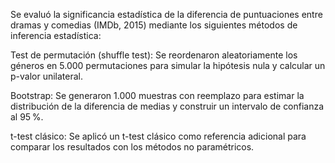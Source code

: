 Se evaluó la significancia estadística de la diferencia de puntuaciones entre dramas y comedias (IMDb, 2015) mediante los siguientes métodos de inferencia estadística:

Test de permutación (shuffle test):
Se reordenaron aleatoriamente los géneros en 5.000 permutaciones para simular la hipótesis nula y calcular un p-valor unilateral.

Bootstrap:
Se generaron 1.000 muestras con reemplazo para estimar la distribución de la diferencia de medias y construir un intervalo de confianza al 95 %.

t-test clásico:
Se aplicó un t-test clásico como referencia adicional para comparar los resultados con los métodos no paramétricos.
